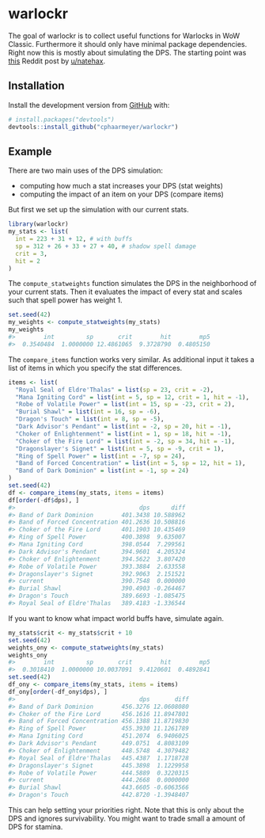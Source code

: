 
<!-- README.md is generated from README.Rmd. Please edit that file -->

# warlockr

The goal of warlockr is to collect useful functions for Warlocks in WoW
Classic. Furthermore it should only have minimal package dependencies.
Right now this is mostly about simulating the DPS. The starting point
was
[this](https://www.reddit.com/r/classicwow/comments/dh5r6g/so_i_made_a_warlock_shadowbolt_simulator/)
Reddit post by [u/natehax](https://www.reddit.com/user/natehax/).

## Installation

Install the development version from [GitHub](https://github.com/) with:

``` r
# install.packages("devtools")
devtools::install_github("cphaarmeyer/warlockr")
```

## Example

There are two main uses of the DPS simulation:

  - computing how much a stat increases your DPS (stat weights)
  - computing the impact of an item on your DPS (compare items)

But first we set up the simulation with our current stats.

``` r
library(warlockr)
my_stats <- list(
  int = 223 + 31 + 12, # with buffs
  sp = 312 + 26 + 33 + 27 + 40, # shadow spell damage
  crit = 3,
  hit = 2
)
```

The `compute_statweights` function simulates the DPS in the neighborhood
of your current stats. Then it evaluates the impact of every stat and
scales such that spell power has weight 1.

``` r
set.seed(42)
my_weights <- compute_statweights(my_stats)
my_weights
#>        int         sp       crit        hit        mp5 
#>  0.3540484  1.0000000 12.4861065  9.3728790  0.4805150
```

The `compare_items` function works very similar. As additional input it
takes a list of items in which you specify the stat differences.

``` r
items <- list(
  "Royal Seal of Eldre'Thalas" = list(sp = 23, crit = -2),
  "Mana Igniting Cord" = list(int = 5, sp = 12, crit = 1, hit = -1),
  "Robe of Volatile Power" = list(int = 15, sp = -23, crit = 2),
  "Burial Shawl" = list(int = 16, sp = -6),
  "Dragon's Touch" = list(int = 8, sp = -5),
  "Dark Advisor's Pendant" = list(int = -2, sp = 20, hit = -1),
  "Choker of Enlightenment" = list(int = 1, sp = 18, hit = -1),
  "Choker of the Fire Lord" = list(int = -2, sp = 34, hit = -1),
  "Dragonslayer's Signet" = list(int = 5, sp = -9, crit = 1),
  "Ring of Spell Power" = list(int = -7, sp = 24),
  "Band of Forced Concentration" = list(int = 5, sp = 12, hit = 1),
  "Band of Dark Dominion" = list(int = -1, sp = 24)
)
set.seed(42)
df <- compare_items(my_stats, items = items)
df[order(-df$dps), ]
#>                                   dps      diff
#> Band of Dark Dominion        401.3438 10.588962
#> Band of Forced Concentration 401.2636 10.508816
#> Choker of the Fire Lord      401.1903 10.435469
#> Ring of Spell Power          400.3898  9.635007
#> Mana Igniting Cord           398.0544  7.299561
#> Dark Advisor's Pendant       394.9601  4.205324
#> Choker of Enlightenment      394.5622  3.807420
#> Robe of Volatile Power       393.3884  2.633558
#> Dragonslayer's Signet        392.9063  2.151521
#> current                      390.7548  0.000000
#> Burial Shawl                 390.4903 -0.264467
#> Dragon's Touch               389.6693 -1.085475
#> Royal Seal of Eldre'Thalas   389.4183 -1.336544
```

If you want to know what impact world buffs have, simulate again.

``` r
my_stats$crit <- my_stats$crit + 10
set.seed(42)
weights_ony <- compute_statweights(my_stats)
weights_ony
#>        int         sp       crit        hit        mp5 
#>  0.3018410  1.0000000 10.0037091  9.4120601  0.4892841
set.seed(42)
df_ony <- compare_items(my_stats, items = items)
df_ony[order(-df_ony$dps), ]
#>                                   dps       diff
#> Band of Dark Dominion        456.3276 12.0608080
#> Choker of the Fire Lord      456.1616 11.8947801
#> Band of Forced Concentration 456.1388 11.8719830
#> Ring of Spell Power          455.3930 11.1261789
#> Mana Igniting Cord           451.2074  6.9406025
#> Dark Advisor's Pendant       449.0751  4.8083109
#> Choker of Enlightenment      448.5748  4.3079482
#> Royal Seal of Eldre'Thalas   445.4387  1.1718728
#> Dragonslayer's Signet        445.3898  1.1229958
#> Robe of Volatile Power       444.5889  0.3220315
#> current                      444.2668  0.0000000
#> Burial Shawl                 443.6605 -0.6063566
#> Dragon's Touch               442.8720 -1.3948407
```

This can help setting your priorities right. Note that this is only
about the DPS and ignores survivability. You might want to trade small a
amount of DPS for stamina.
